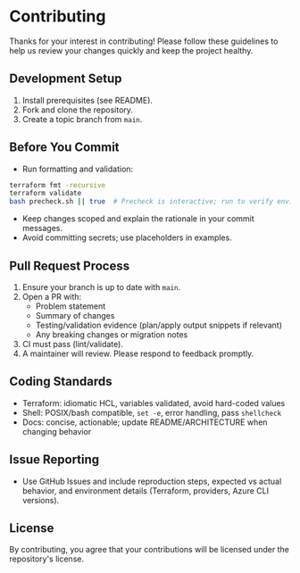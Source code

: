 # Contributing

Thanks for your interest in contributing! Please follow these guidelines to help us review your changes quickly and keep the project healthy.

## Development Setup
1. Install prerequisites (see README).
2. Fork and clone the repository.
3. Create a topic branch from `main`.

## Before You Commit
- Run formatting and validation:
```bash
terraform fmt -recursive
terraform validate
bash precheck.sh || true  # Precheck is interactive; run to verify environment
```
- Keep changes scoped and explain the rationale in your commit messages.
- Avoid committing secrets; use placeholders in examples.

## Pull Request Process
1. Ensure your branch is up to date with `main`.
2. Open a PR with:
   - Problem statement
   - Summary of changes
   - Testing/validation evidence (plan/apply output snippets if relevant)
   - Any breaking changes or migration notes
3. CI must pass (lint/validate).
4. A maintainer will review. Please respond to feedback promptly.

## Coding Standards
- Terraform: idiomatic HCL, variables validated, avoid hard-coded values
- Shell: POSIX/bash compatible, `set -e`, error handling, pass `shellcheck`
- Docs: concise, actionable; update README/ARCHITECTURE when changing behavior

## Issue Reporting
- Use GitHub Issues and include reproduction steps, expected vs actual behavior, and environment details (Terraform, providers, Azure CLI versions).

## License
By contributing, you agree that your contributions will be licensed under the repository's license.

